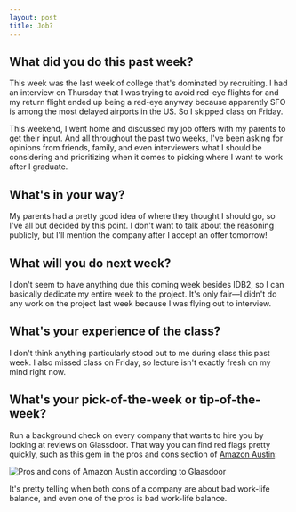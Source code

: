 ```yaml
---
layout: post
title: Job?
---
```


## What did you do this past week?

This week was the last week of college that's dominated by recruiting. I had an interview on Thursday that I was trying to avoid red-eye flights for and my return flight ended up being a red-eye anyway because apparently SFO is among the most delayed airports in the US. So I skipped class on Friday.

This weekend, I went home and discussed my job offers with my parents to get their input. And all throughout the past two weeks, I've been asking for opinions from friends, family, and even interviewers what I should be considering and prioritizing when it comes to picking where I want to work after I graduate.

## What's in your way?

My parents had a pretty good idea of where they thought I should go, so I've all but decided by this point. I don't want to talk about the reasoning publicly, but I'll mention the company after I accept an offer tomorrow!

## What will you do next week?

I don't seem to have anything due this coming week besides IDB2, so I can basically dedicate my entire week to the project. It's only fair—I didn't do any work on the project last week because I was flying out to interview.

## What's your experience of the class?

I don't think anything particularly stood out to me during class this past week. I also missed class on Friday, so lecture isn't exactly fresh on my mind right now.

## What's your pick-of-the-week or tip-of-the-week?

Run a background check on every company that wants to hire you by looking at reviews on Glassdoor. That way you can find red flags pretty quickly, such as this gem in the pros and cons section of [Amazon Austin](https://www.glassdoor.com/Reviews/Amazon-Austin-Reviews-EI_IE6036.0,6_IL.7,13_IM60.htm):

<img src="/cs371p-blog/images/amazon-wlb.png" title="Pros and cons of Amazon Austin according to Glaasdoor">

It's pretty telling when both cons of a company are about bad work-life balance, and even one of the pros is bad work-life balance.
